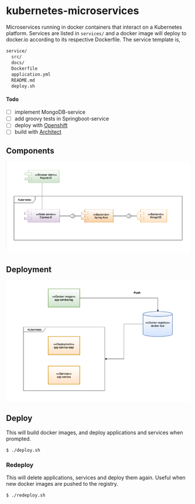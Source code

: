 # kubernetes-microservices
Microservices running in docker containers that interact on a Kubernetes platform. Services are listed in `services/` and a docker image will deploy to docker.io according to its respective Dockerfile. The service template is,

```
service/
  src/
  docs/
  Dockerfile
  application.yml
  README.md
  deploy.sh
```

#### Todo
-[ ] implement MongoDB-service
-[ ] add groovy tests in Springboot-service
-[ ] deploy with [Openshift](https://www.openshift.com/)
-[ ] build with [Architect](https://github.com/Skatteetaten/architect)

## Components
![Component diagram](/docs/Component_diagram.png)
## Deployment
![Component diagram](/docs/Deployment_diagram.png)

## Deploy
This will build docker images, and deploy applications and services when prompted.
```
$ ./deploy.sh
```
### Redeploy
This will delete applications, services and deploy them again. Useful when new docker images are pushed to the registry.
```
$ ./redeploy.sh
```


